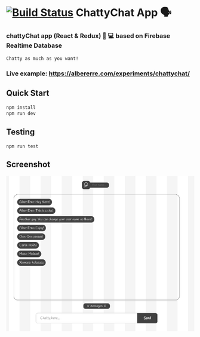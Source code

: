 # [![Build Status](https://travis-ci.org/AlberErre/ChattyChat-firebase-redux.svg?branch=master)](https://travis-ci.org/AlberErre/ChattyChat-firebase-redux)   ChattyChat App 🗣️ 

### chattyChat app (React & Redux) 🚀 💻 based on Firebase Realtime Database

```
Chatty as much as you want! 
``` 

### Live example: https://albererre.com/experiments/chattychat/

## Quick Start 
```
npm install
npm run dev 
``` 

## Testing 
```
npm run test 
``` 

## Screenshot
![Chat example](https://raw.githubusercontent.com/AlberErre/ChattyChat-firebase/master/example-chattychat.png)
